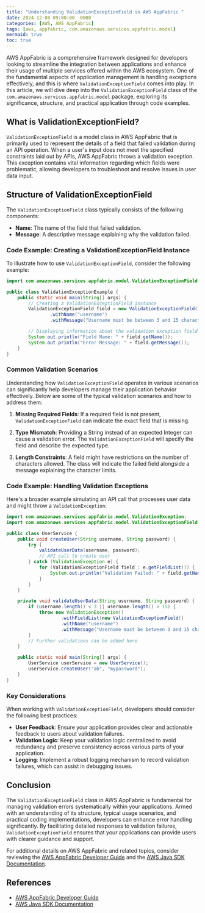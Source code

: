 ```yaml
---
title: "Understanding ValidationExceptionField in AWS AppFabric "
date: 2024-12-08 09:00:00 -0000
categories: [AWS, AWS AppFabric]
tags: [aws, appfabric, com.amazonaws.services.appfabric.model]
mermaid: true
toc: true
---
```



AWS AppFabric is a comprehensive framework designed for developers looking to streamline the integration between applications and enhance their usage of multiple services offered within the AWS ecosystem. One of the fundamental aspects of application management is handling exceptions effectively, and this is where `ValidationExceptionField` comes into play. In this article, we will dive deep into the `ValidationExceptionField` class of the `com.amazonaws.services.appfabric.model` package, exploring its significance, structure, and practical application through code examples.

## What is ValidationExceptionField?

`ValidationExceptionField` is a model class in AWS AppFabric that is primarily used to represent the details of a field that failed validation during an API operation. When a user's input does not meet the specified constraints laid out by APIs, AWS AppFabric throws a validation exception. This exception contains vital information regarding which fields were problematic, allowing developers to troubleshoot and resolve issues in user data input.

## Structure of ValidationExceptionField

The `ValidationExceptionField` class typically consists of the following components:

- **Name**: The name of the field that failed validation.
- **Message**: A descriptive message explaining why the validation failed.

### Code Example: Creating a ValidationExceptionField Instance

To illustrate how to use `ValidationExceptionField`, consider the following example:

```java
import com.amazonaws.services.appfabric.model.ValidationExceptionField;

public class ValidationExceptionExample {
    public static void main(String[] args) {
        // Creating a ValidationExceptionField instance
        ValidationExceptionField field = new ValidationExceptionField()
                .withName("username")
                .withMessage("Username must be between 3 and 15 characters long and can contain only alphanumeric characters.");

        // Displaying information about the validation exception field
        System.out.println("Field Name: " + field.getName());
        System.out.println("Error Message: " + field.getMessage());
    }
}
```

### Common Validation Scenarios

Understanding how `ValidationExceptionField` operates in various scenarios can significantly help developers manage their application behavior effectively. Below are some of the typical validation scenarios and how to address them:

1. **Missing Required Fields**:
   If a required field is not present, `ValidationExceptionField` can indicate the exact field that is missing.

2. **Type Mismatch**:
   Providing a String instead of an expected Integer can cause a validation error. The `ValidationExceptionField` will specify the field and describe the expected type.

3. **Length Constraints**:
   A field might have restrictions on the number of characters allowed. The class will indicate the failed field alongside a message explaining the character limits.

### Code Example: Handling Validation Exceptions

Here's a broader example simulating an API call that processes user data and might throw a `ValidationException`:

```java
import com.amazonaws.services.appfabric.model.ValidationException;
import com.amazonaws.services.appfabric.model.ValidationExceptionField;

public class UserService {
    public void createUser(String username, String password) {
        try {
            validateUserData(username, password);
            // API call to create user
        } catch (ValidationException e) {
            for (ValidationExceptionField field : e.getFieldList()) {
                System.out.println("Validation Failed: " + field.getName() + " - " + field.getMessage());
            }
        }
    }

    private void validateUserData(String username, String password) {
        if (username.length() < 3 || username.length() > 15) {
            throw new ValidationException()
                    .withFieldList(new ValidationExceptionField()
                    .withName("username")
                    .withMessage("Username must be between 3 and 15 characters long."));
        }
        // Further validations can be added here
    }

    public static void main(String[] args) {
        UserService userService = new UserService();
        userService.createUser("ab", "mypassword");
    }
}
```

### Key Considerations

When working with `ValidationExceptionField`, developers should consider the following best practices:

- **User Feedback**: Ensure your application provides clear and actionable feedback to users about validation failures.
- **Validation Logic**: Keep your validation logic centralized to avoid redundancy and preserve consistency across various parts of your application.
- **Logging**: Implement a robust logging mechanism to record validation failures, which can assist in debugging issues.

## Conclusion

The `ValidationExceptionField` class in AWS AppFabric is fundamental for managing validation errors systematically within your applications. Armed with an understanding of its structure, typical usage scenarios, and practical coding implementations, developers can enhance error handling significantly. By facilitating detailed responses to validation failures, `ValidationExceptionField` ensures that your applications can provide users with clearer guidance and support.

For additional details on AWS AppFabric and related topics, consider reviewing the [AWS AppFabric Developer Guide](https://docs.aws.amazon.com/appfabric/latest/devguide/what-is-appfabric.html) and the [AWS Java SDK Documentation](https://docs.aws.amazon.com/sdk-for-java/latest/developer-guide/home.html).

## References
- [AWS AppFabric Developer Guide](https://docs.aws.amazon.com/appfabric/latest/devguide/what-is-appfabric.html)
- [AWS Java SDK Documentation](https://docs.aws.amazon.com/sdk-for-java/latest/developer-guide/home.html)